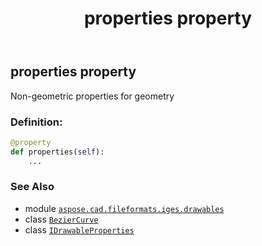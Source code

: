 ﻿---
title: properties property
second_title: Aspose.CAD for Python via .NET API References
description: 
type: docs
weight: 90
url: /python-net/aspose.cad.fileformats.iges.drawables/beziercurve/properties/
is_root: false
---

## properties property


Non-geometric properties for geometry
### Definition:
```python
@property
def properties(self):
    ...
```

### See Also
* module [`aspose.cad.fileformats.iges.drawables`](../../)
* class [`BezierCurve`](/cad/python-net/aspose.cad.fileformats.iges.drawables/beziercurve)
* class [`IDrawableProperties`](/cad/python-net/aspose.cad.fileformats.iges.drawables/idrawableproperties)
